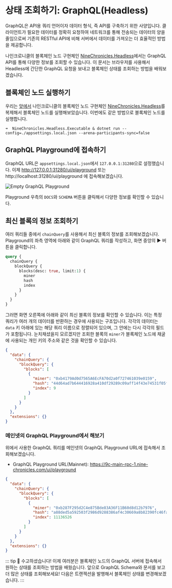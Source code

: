 # 상태 조회하기: GraphQL(Headless)

GraphQL은 API용 쿼리 언어이자 데이터 형식, 즉 API를 구축하기 위한 사양입니다. 클라이언트가 필요한 데이터를 정확히 요청하여 네트워크를 통해 전송되는 데이터의 양을 줄임으로써 기존의 RESTful API에 비해 서버에서 데이터를 가져오는 더 효율적인 방법을 제공합니다.

나인크로니클의 블록체인 노드 구현체인 [NineChronicles.Headless][nc-headless]에서는 GraphQL API를 통해 다양한 정보를 조회할 수 있습니다. 이 문서는 브라우저를 사용해서 Headless에 간단한 GraphQL 요청을 보내고 블록체인 상태를 조회하는 방법을 배워보겠습니다.

[nc-headless]: https://github.com/planetarium/NineChronicles.Headless

## 블록체인 노드 실행하기

우리는 [앞에서](../create-network/running-a-blockchain-node-with-dotnet-project) 나인크로니클의 블록체인 노드 구현체인 [NineChronicles.Headless][nc-headless]를 복제해서 블록체인 노드를 실행해보았습니다. 이번에도 같은 방법으로 블록체인 노드를 실행합니다.

```console
➜  NineChronicles.Headless.Executable & dotnet run --config=./appsettings.local.json --arena-participants-sync=false
```

## GraphQL Playground에 접속하기

GraphQL URL은 `appsettings.local.json`에서 `127.0.0.1:31280`으로 설정했습니다. 이제 http://127.0.0.1:31280/ui/playground 또는 http://localhost:31280/ui/playground 에 접속해보겠습니다.

![Empty GraphQL Playground](/graphql-playground-01.png)

Playground 우측의 `DOCS`와 `SCHEMA` 버튼을 클릭해서 다양한 정보를 확인할 수 있습니다.

## 최신 블록의 정보 조회하기

여러 쿼리들 중에서 `chainQuery`를 사용해서 최신 블록의 정보를 조회해보겠습니다. Playground의 좌측 영역에 아래와 같이 GraphQL 쿼리를 작성하고, 화면 중앙의 :arrow_forward: 버튼을 클릭합니다.

```graphql
query {
  chainQuery {
    blockQuery {
      blocks(desc: true, limit:1) {
        miner
        hash
        index
      }
    }
  }
}
```

그러면 화면 오른쪽에 아래와 같이 최신 블록의 정보를 확인할 수 있습니다. 이는 특정 쿼리가 여러 개의 데이터를 반환하는 경우에 사용되는 구조입니다. 각각의 데이터는 `data` 키 아래에 있는 해당 쿼리 이름으로 정렬되어 있으며, 그 안에는 다시 각각의 필드가 포함됩니다.
눈치채셨을지 모르겠지만 조회한 블록의 `miner`가 블록체인 노드에 채굴에 사용되는 개인 키의 주소와 같은 것을 확인할 수 있습니다.

```json
{
  "data": {
    "chainQuery": {
      "blockQuery": {
        "blocks": [
          {
            "miner": "0xb4179Ad0d7565A6EcFA70d2a0f727461039e0159",
            "hash": "44d64ad7b644416928a410df29289c09aff14f43e74531f05f43e61b423fec23",
            "index": 9
          }
        ]
      }
    }
  },
  "extensions": {}
}
```

### 메인넷의 GraphQL Playground에서 해보기

위에서 사용한 GraphQL 쿼리를 메인넷의 GraphQL Playground URL에 접속해서 조회해보겠습니다.

- GraphQL Playground URL(Mainnet): https://9c-main-rpc-1.nine-chronicles.com/ui/playground

```json
{
  "data": {
    "chainQuery": {
      "blockQuery": {
        "blocks": [
          {
            "miner": "0xb287F295d2C4e875Bde83A36F11B60d8d12b7976",
            "hash": "a88ded5a592503f2986d9288386af4c30669a8b82390fc46fa2fe29cb3b2fdc4",
            "index": 11136526
          }
        ]
      }
    }
  },
  "extensions": {}
}
```

::: tip :rotating_light:
수고하셨습니다! 이제 여러분은 블록체인 노드의 GraphQL 서버에 접속해서 원하는 상태를 조회하는 방법을 배웠습니다. 앞으로 GraphQL Schema와 문서를 보고 더 많은 상태를 조회해보세요!
다음은 트랜젝션을 발행해서 블록체인 상태를 변경해보겠습니다.
:::
